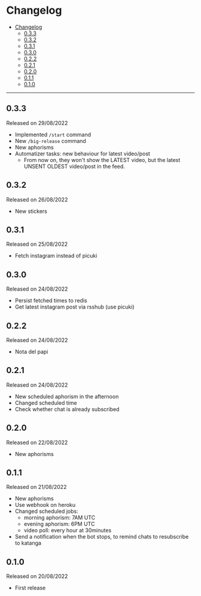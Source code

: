 # Changelog

- [Changelog](#changelog)
  - [0.3.3](#033)
  - [0.3.2](#032)
  - [0.3.1](#031)
  - [0.3.0](#030)
  - [0.2.2](#022)
  - [0.2.1](#021)
  - [0.2.0](#020)
  - [0.1.1](#011)
  - [0.1.0](#010)

---

## 0.3.3

Released on 29/08/2022

- Implemented `/start` command
- New `/big-release` command
- New aphorisms
- Automatizer tasks: new behaviour for latest video/post
  - From now on, they won't show the LATEST video, but the latest UNSENT OLDEST video/post in the feed.

## 0.3.2

Released on 26/08/2022

- New stickers

## 0.3.1

Released on 25/08/2022

- Fetch instagram instead of picuki

## 0.3.0

Released on 24/08/2022

- Persist fetched times to redis
- Get latest instagram post via rsshub (use picuki)

## 0.2.2

Released on 24/08/2022

- Nota del papi

## 0.2.1

Released on 24/08/2022

- New scheduled aphorism in the afternoon
- Changed scheduled time
- Check whether chat is already subscribed

## 0.2.0

Released on 22/08/2022

- New aphorisms

## 0.1.1

Released on 21/08/2022

- New aphorisms
- Use webhook on heroku
- Changed scheduled jobs:
  - morning aphorism: 7AM UTC
  - evening aphorism: 6PM UTC
  - video poll: every hour at 30minutes
- Send a notification when the bot stops, to remind chats to resubscribe to katanga

## 0.1.0

Released on 20/08/2022

- First release
